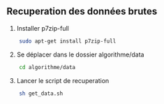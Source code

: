 ## Recuperation des données brutes

1. Installer p7zip-full

```bash
    sudo apt-get install p7zip-full
```

2. Se déplacer dans le dossier algorithme/data

```bash
    cd algorithme/data
```

3. Lancer le script de recuperation

```bash
    sh get_data.sh
```
